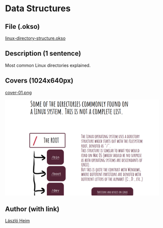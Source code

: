 # Data Structures

## File (.okso)

[linux-directory-structure.okso](./linux-directory-structure.okso)

## Description (1 sentence)

Most common Linux directories explained.

## Covers (1024x640px)

[cover-01.png](./cover-01.png)

![Linux directory structure](./cover-01.png)

## Author (with link)

[László Heim](https://github.com/Lasoloz)

